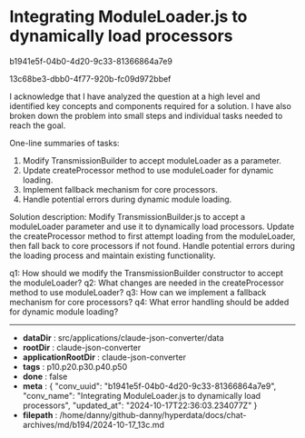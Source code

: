 # Integrating ModuleLoader.js to dynamically load processors

b1941e5f-04b0-4d20-9c33-81366864a7e9

13c68be3-dbb0-4f77-920b-fc09d972bbef

 I acknowledge that I have analyzed the question at a high level and identified key concepts and components required for a solution. I have also broken down the problem into small steps and individual tasks needed to reach the goal.

One-line summaries of tasks:

1. Modify TransmissionBuilder to accept moduleLoader as a parameter.
2. Update createProcessor method to use moduleLoader for dynamic loading.
3. Implement fallback mechanism for core processors.
4. Handle potential errors during dynamic module loading.

Solution description:
Modify TransmissionBuilder.js to accept a moduleLoader parameter and use it to dynamically load processors. Update the createProcessor method to first attempt loading from the moduleLoader, then fall back to core processors if not found. Handle potential errors during the loading process and maintain existing functionality.

q1: How should we modify the TransmissionBuilder constructor to accept the moduleLoader?
q2: What changes are needed in the createProcessor method to use moduleLoader?
q3: How can we implement a fallback mechanism for core processors?
q4: What error handling should be added for dynamic module loading?

---

* **dataDir** : src/applications/claude-json-converter/data
* **rootDir** : claude-json-converter
* **applicationRootDir** : claude-json-converter
* **tags** : p10.p20.p30.p40.p50
* **done** : false
* **meta** : {
  "conv_uuid": "b1941e5f-04b0-4d20-9c33-81366864a7e9",
  "conv_name": "Integrating ModuleLoader.js to dynamically load processors",
  "updated_at": "2024-10-17T22:36:03.234077Z"
}
* **filepath** : /home/danny/github-danny/hyperdata/docs/chat-archives/md/b194/2024-10-17_13c.md